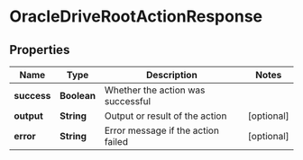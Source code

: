 # OracleDriveRootActionResponse

## Properties

| Name        | Type        | Description                        | Notes      |
|-------------|-------------|------------------------------------|------------|
| **success** | **Boolean** | Whether the action was successful  |            |
| **output**  | **String**  | Output or result of the action     | [optional] |
| **error**   | **String**  | Error message if the action failed | [optional] |



